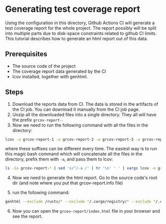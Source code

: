 # Generating test coverage report

Using the configuration in this directory, Github Actions CI will generate a test coverage report for the whole project. The report possibly will be split into multiple parts due to disk-space constraints related to github CI limits. This tutorial describes how to generate an html report out of this data.

## Prerequisites
- The source code of the project
- The coverage report data generated by the CI
- lcov installed, together with genhtml.

## Steps
1. Download the reports data from CI. The data is stored in the artifacts of the CI job. You can download it manually from the CI job page.
2. Unzip all the downloaded files into a single directory. They all will have the prefix `grcov-report-`.
3. Now we need to run the following command with all the files in the directory:

```bash
lcov -a grcov-report-1 -a grcov-report-2 -a grcov-report-3 -a grcov-report-4 -a grcov-report-5 -o grcov-report.info
```

where these suffixes can be different every time. The easiest way is to run this magic bash command which will concatenate all the files in the directory, prefix them with `-a`, and pass them to lcov:

```bash
ls -1a grcov-report-* | sed 's/^/-a /' | tr '\n' ' ' | xargs lcov -o grcov-report.info
```

4. Now we need to generate the html report. Go to the source code's root dir (and note where you put that grcov-report.info file)

5. run the following command:

```bash
genhtml --exclude /rustc/* --exclude */.cargo/registry/* --exclude */.cargo/git/* --exclude /cargo/registry/* --exclude "*target/*" -o grcov-report --ignore-errors unmapped --ignore-errors source /path/to/grcov-report.info
```

6. Now you can open the `grcov-report/index.html` file in your browser and see the report.
